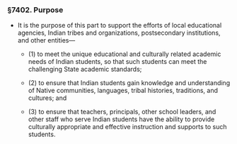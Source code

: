 ### §7402. Purpose
* It is the purpose of this part to support the efforts of local educational agencies, Indian tribes and organizations, postsecondary institutions, and other entities—

  * (1) to meet the unique educational and culturally related academic needs of Indian students, so that such students can meet the challenging State academic standards;

  * (2) to ensure that Indian students gain knowledge and understanding of Native communities, languages, tribal histories, traditions, and cultures; and

  * (3) to ensure that teachers, principals, other school leaders, and other staff who serve Indian students have the ability to provide culturally appropriate and effective instruction and supports to such students.